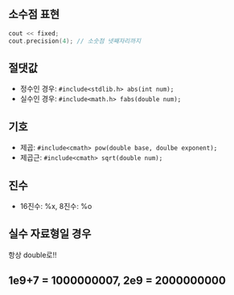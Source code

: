 ## 소수점 표현

```cpp
cout << fixed;
cout.precision(4); // 소숫점 넷째자리까지
```

## 절댓값

 * 정수인 경우: ```#include<stdlib.h> abs(int num);```
 * 실수인 경우: ```#include<math.h> fabs(double num);```
 
## 기호

 * 제곱: ```#include<cmath> pow(double base, doulbe exponent);```
 * 제곱근: ```#include<cmath> sqrt(double num);```

## 진수

 * 16진수: %x, 8진수: %o
 
## 실수 자료형일 경우
 항상 double로!!
 
## 1e9+7 = 1000000007, 2e9 = 2000000000
